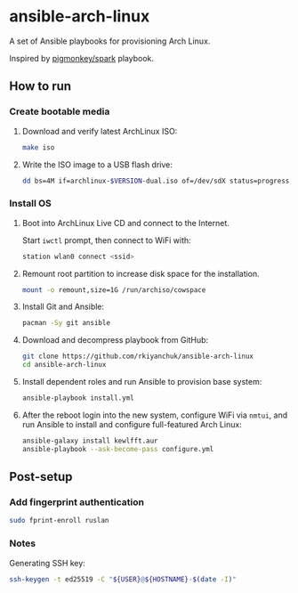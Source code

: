 # ansible-arch-linux

A set of Ansible playbooks for provisioning Arch Linux.

Inspired by [pigmonkey/spark](https://github.com/pigmonkey/spark) playbook.

## How to run

### Create bootable media

1. Download and verify latest ArchLinux ISO:

    ```sh
    make iso
    ```

2. Write the ISO image to a USB flash drive:

    ```sh
    dd bs=4M if=archlinux-$VERSION-dual.iso of=/dev/sdX status=progress && sync
    ```

### Install OS

1. Boot into ArchLinux Live CD and connect to the Internet.

   Start `iwctl` prompt, then connect to WiFi with:

   ```sh
   station wlan0 connect <ssid>
   ```

2. Remount root partition to increase disk space for the installation.

    ```sh
    mount -o remount,size=1G /run/archiso/cowspace
    ```

3. Install Git and Ansible:

    ```sh
    pacman -Sy git ansible
    ```

4. Download and decompress playbook from GitHub:

    ```sh
    git clone https://github.com/rkiyanchuk/ansible-arch-linux
    cd ansible-arch-linux
    ```

5. Install dependent roles and run Ansible to provision base system:

    ```sh
    ansible-playbook install.yml
    ```

6. After the reboot login into the new system, configure WiFi via `nmtui`,
   and run Ansible to install and configure full-featured Arch Linux:

    ```sh
    ansible-galaxy install kewlfft.aur
    ansible-playbook --ask-become-pass configure.yml
    ```

## Post-setup

### Add fingerprint authentication

```sh
sudo fprint-enroll ruslan
```

### Notes

Generating SSH key:

```sh
ssh-keygen -t ed25519 -C "${USER}@${HOSTNAME}-$(date -I)"
```